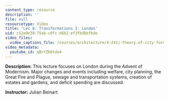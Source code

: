 ```yaml
---
content_type: resource
description: ''
file: null
resourcetype: Video
title: 'Lec 8: Transformations I: London'
uid: c52e0e39-75ab-c0fc-d6b2-ef3fbdbbfbde
video_files:
  video_captions_file: /courses/architecture/4-241j-theory-of-city-form-spring-2013/video-lectures/lec-8-transformations-i-london/qBrYZb6tdo4.vtt
video_metadata:
  youtube_id: qBrYZb6tdo4
---
```


**Description:** This lecture focuses on London during the Advent of Modernism. Major changes and events including welfare, city planning, the Great Fire and Plague, sewage and transportation systems, creation of estates and gardens, and deficit spending are discussed.

**Instructor:** Julian Beinart